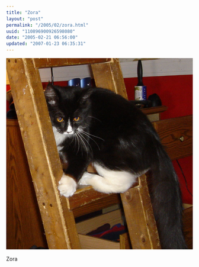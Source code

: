 ```yaml
---
title: "Zora"
layout: "post"
permalink: "/2005/02/zora.html"
uuid: "110896900926598080"
date: "2005-02-21 06:56:00"
updated: "2007-01-23 06:35:31"
---
```


<img src='/images/posts/DSC00252.jpg'>

Zora

